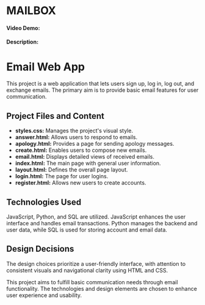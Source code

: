 # MAILBOX
#### Video Demo:  <URL HERE>
#### Description:
# Email Web App

This project is a web application that lets users sign up, log in, log out, and exchange emails. The primary aim is to provide basic email features for user communication.

## Project Files and Content

- **styles.css:** Manages the project's visual style.
- **answer.html:** Allows users to respond to emails.
- **apology.html:** Provides a page for sending apology messages.
- **create.html:** Enables users to compose new emails.
- **email.html:** Displays detailed views of received emails.
- **index.html:** The main page with general user information.
- **layout.html:** Defines the overall page layout.
- **login.html:** The page for user logins.
- **register.html:** Allows new users to create accounts.

## Technologies Used

JavaScript, Python, and SQL are utilized. JavaScript enhances the user interface and handles email transactions. Python manages the backend and user data, while SQL is used for storing account and email data.

## Design Decisions

The design choices prioritize a user-friendly interface, with attention to consistent visuals and navigational clarity using HTML and CSS.

This project aims to fulfill basic communication needs through email functionality. The technologies and design elements are chosen to enhance user experience and usability.

